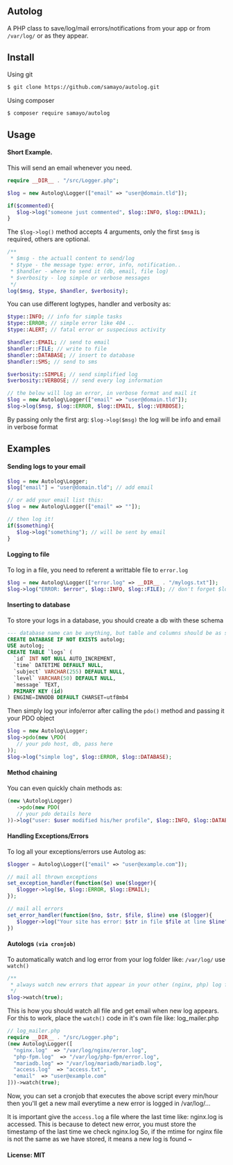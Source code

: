 ## Autolog

A PHP class to save/log/mail errors/notifications from your app or from `/var/log/` or as they appear.

Install
-----

Using git
```bash
$ git clone https://github.com/samayo/autolog.git
```
Using composer
````bash
$ composer require samayo/autolog
````

Usage
-----
#### Short Example. 
This will send an email whenever you need. 
```php
require __DIR__ . "/src/Logger.php"; 

$log = new Autolog\Logger(["email" => "user@domain.tld"]);

if($commented){
   $log->log("someone just commented", $log::INFO, $log::EMAIL); 	
}
```
The `$log->log()` method accepts 4 arguments, only the first `$msg` is required, others are optional. 
```php
/**
 * $msg - the actuall content to send/log
 * $type - the message type: error, info, notification..
 * $handler - where to send it (db, email, file log)
 * $verbosity - log simple or verbose messages
 */
log($msg, $type, $handler, $verbosity);
```
You can use different logtypes, handler and verbosity as:  
```php
$type::INFO; // info for simple tasks
$type::ERROR; // simple error like 404 .. 
$type::ALERT; // fatal error or suspecious activity

$handler::EMAIL; // send to email
$handler::FILE; // write to file
$handler::DATABASE; // insert to database 
$handler::SMS; // send to sms

$verbosity::SIMPLE; // send simplified log
$verbosity::VERBOSE; // send every log information

// the below will log an error, in verbose format and mail it
$log = new Autolog\Logger(["email" => "user@domain.tld"]);
$log->log($msg, $log::ERROR, $log::EMAIL, $log::VERBOSE);
```
By passing only the first arg: `$log->log($msg)` the log will be info and email in verbose format

Examples
-----
	
#### Sending logs to your email
```php 
$log = new Autolog\Logger; 
$log["email"] = "user@domain.tld"; // add email

// or add your email list this: 
$log = new Autolog\Logger(["email" => ""]); 

// then log it!
if($something){
   $log->log("something"); // will be sent by email
}
```

#### Logging to file
To log in a file, you need to referent a writtable file to `error.log`
```php
$log = new Autolog\Logger(["error.log" => __DIR__ . "/mylogs.txt"]); 
$log->log("ERROR: $error", $log::INFO, $log::FILE); // don't forget $log::FILE
```
#### Inserting to database
To store your logs in a database, you should create a db with these schema
```sql
--- database name can be anything, but table and columns should be as seen below
CREATE DATABASE IF NOT EXISTS autolog;  
USE autolog;
CREATE TABLE `logs` (
  `id` INT NOT NULL AUTO_INCREMENT,
  `time` DATETIME DEFAULT NULL,
  `subject` VARCHAR(255) DEFAULT NULL,
  `level` VARCHAR(50) DEFAULT NULL,
  `message` TEXT,
  PRIMARY KEY (id)
) ENGINE=INNODB DEFAULT CHARSET=utf8mb4
```
Then simply log your info/error after calling the `pdo()` method and passing it your PDO object
```php
$log = new Autolog\Logger;
$log->pdo(new \PDO(
   // your pdo host, db, pass here
)); 
$log->log("simple log", $log::ERROR, $log::DATABASE);
```
#### Method chaining
You can even quickly chain methods as: 
```php
(new \Autolog\Logger)
   ->pdo(new PDO(
   // your pdo details here
))->log("user: $user modified his/her profile", $log::INFO, $log::DATABASE); 
```
#### Handling Exceptions/Errors

To log all your exceptions/errors use Autolog as: 
```php 
$logger = Autolog\Logger(["email" => "user@example.com"]); 

// mail all thrown exceptions
set_exception_handler(function($e) use($logger){
   $logger->log($e, $log::ERROR, $log::EMAIL);
}); 

// mail all errors
set_error_handler(function($no, $str, $file, $line) use ($logger){
   $logger->log("Your site has error: $str in file $file at line $line", $log::ERROR, $log::EMAIL);
})
```
#### Autologs `(via cronjob)`
To automatically watch and log error from your log folder like: `/var/log/` use `watch()`

```php
/**
 * always watch new errors that appear in your other (nginx, php) log files
 */ 
$log->watch(true);
```
This is how you should watch all file and get email when new log appears.
For this to work, place the `watch()` code in it's own file like: log_mailer.php
```php
// log_mailer.php
require __DIR__ . "/src/Logger.php";
(new Autolog\Logger([
  "nginx.log"  => "/var/log/nginx/error.log",
  "php-fpm.log"  => "/var/log/php-fpm/error.log",
  "mariadb.log" => "/var/log/mariadb/mariadb.log",
  "access.log"  => "access.txt",
  "email"  => "user@example.com"
]))->watch(true); 
```
Now, you can set a cronjob that executes the above script every min/hour then 
you'll get a new mail everytime a new error is logged in /var/log/... 

It is important give the `access.log` a file where the last time like: nginx.log is accessed. 
This is because to detect new error, you must store the timestamp of the last time we check nginx.log 
So, if the mtime for nginx file is not the same as we have stored, it means a new log is found ~

#### License: MIT
[autolog_archive]: http://github.com/samayo/autolog/releases
